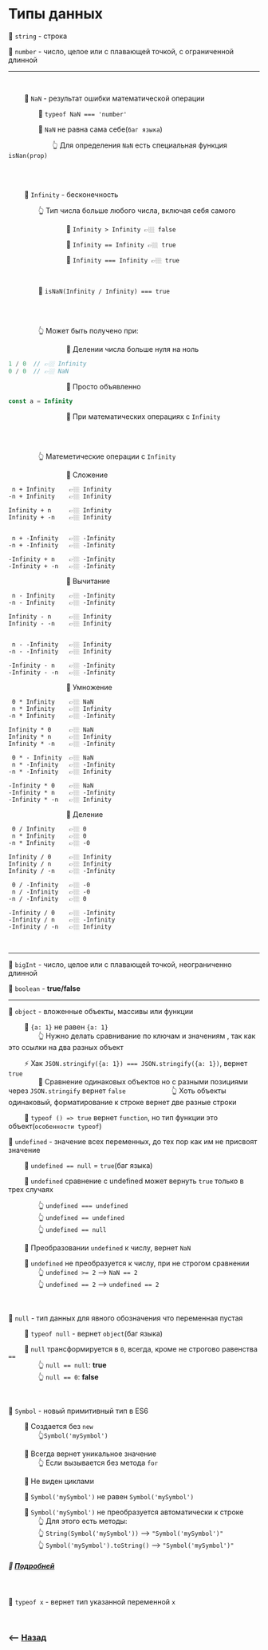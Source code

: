 # Типы данных

💠 `string` - строка

💠 `number` - число, целое или с плавающей точкой, с ограниченной длинной

___
<br>


&emsp;&emsp; 🔹 `NaN` - результат ошибки математической операции

&emsp;&emsp;&emsp;&emsp; 🛑 `typeof NaN === 'number'`

&emsp;&emsp;&emsp;&emsp; 🛑 `NaN` не равна сама себе(`баг языка`)

&emsp;&emsp;&emsp;&emsp;&emsp;&emsp; 👆 Для определения `NaN` есть специальная функция `isNan(prop)`

<br>
<br>

&emsp;&emsp; 🔹 `Infinity` - бесконечность       

&emsp;&emsp;&emsp;&emsp; 👆 Тип числа больше любого числа, включая себя самого

&emsp;&emsp;&emsp;&emsp;&emsp;&emsp;&emsp;&emsp; 🎯 `Infinity > Infinity 👉🏼 false` 

&emsp;&emsp;&emsp;&emsp;&emsp;&emsp;&emsp;&emsp; 🎯 `Infinity == Infinity 👉🏼 true`

&emsp;&emsp;&emsp;&emsp;&emsp;&emsp;&emsp;&emsp; 🎯 `Infinity === Infinity 👉🏼 true`

<br>

&emsp;&emsp;&emsp;&emsp; 🛑 `isNaN(Infinity / Infinity) === true`

<br>
<br>

&emsp;&emsp;&emsp;&emsp; 👆 Может быть получено при:

&emsp;&emsp;&emsp;&emsp;&emsp;&emsp;&emsp;&emsp; 🎯 Делении числа больше нуля на ноль
```javascript
1 / 0  // 👉🏼 Infinity
0 / 0  // 👉🏼 NaN
```

&emsp;&emsp;&emsp;&emsp;&emsp;&emsp;&emsp;&emsp; 🎯 Просто объявленно
```javascript
const a = Infinity
```

&emsp;&emsp;&emsp;&emsp;&emsp;&emsp;&emsp;&emsp; 🎯 При математических операциях с `Infinity`

<br>
<br>

&emsp;&emsp;&emsp;&emsp; 👆 Матеметические операции с `Infinity`

&emsp;&emsp;&emsp;&emsp;&emsp;&emsp;&emsp;&emsp; 🎯 Сложение

```
 n + Infinity    👉🏼 Infinity
-n + Infinity    👉🏼 Infinity

Infinity + n     👉🏼 Infinity
Infinity + -n    👉🏼 Infinity

 
 n + -Infinity   👉🏼 -Infinity
-n + -Infinity   👉🏼 -Infinity

-Infinity + n    👉🏼 -Infinity
-Infinity + -n   👉🏼 -Infinity
```

&emsp;&emsp;&emsp;&emsp;&emsp;&emsp;&emsp;&emsp; 🎯 Вычитание

```
 n - Infinity    👉🏼 -Infinity
-n - Infinity    👉🏼 -Infinity

Infinity - n     👉🏼 Infinity
Infinity - -n    👉🏼 Infinity

 
 n - -Infinity   👉🏼 Infinity
-n - -Infinity   👉🏼 Infinity

-Infinity - n    👉🏼 -Infinity
-Infinity - -n   👉🏼 -Infinity
```

&emsp;&emsp;&emsp;&emsp;&emsp;&emsp;&emsp;&emsp; 🎯 Умножение

```
 0 * Infinity    👉🏼 NaN
 n * Infinity    👉🏼 Infinity
-n * Infinity    👉🏼 -Infinity

Infinity * 0     👉🏼 NaN
Infinity * n     👉🏼 Infinity
Infinity * -n    👉🏼 -Infinity

 0 * - Infinity  👉🏼 NaN
 n * -Infinity   👉🏼 -Infinity
-n * -Infinity   👉🏼 Infinity

-Infinity * 0    👉🏼 NaN
-Infinity * n    👉🏼 -Infinity
-Infinity * -n   👉🏼 Infinity
```

&emsp;&emsp;&emsp;&emsp;&emsp;&emsp;&emsp;&emsp; 🎯 Деление

```
 0 / Infinity    👉🏼 0
 n * Infinity    👉🏼 0
-n * Infinity    👉🏼 -0

Infinity / 0     👉🏼 Infinity
Infinity / n     👉🏼 Infinity
Infinity / -n    👉🏼 -Infinity

 0 / -Infinity   👉🏼 -0
 n / -Infinity   👉🏼 -0
-n / -Infinity   👉🏼 0

-Infinity / 0    👉🏼 -Infinity
-Infinity / n    👉🏼 -Infinity
-Infinity / -n   👉🏼 Infinity
```

<br>

___

💠 `bigInt` - число, целое или с плавающей точкой, неограниченно длинной  

💠 `boolean` - **true/false**  

___

💠 `object` - вложенные объекты, массивы или функции

&emsp;&emsp; 🔹 `{a: 1}` не равен `{a: 1}`   
&emsp;&emsp;&emsp;&emsp; 👆 Нужно делать сравнивание по ключам и значениям , так как это ссылки на два разных объект  

&emsp;&emsp; ⚡ Хак `JSON.stringify({a: 1}) === JSON.stringify({a: 1})`, вернет `true`      
&emsp;&emsp;&emsp;&emsp; 🛑 Сравнение одинаковых объектов но с разными позициями через `JSON.stringify` вернет `false`
&emsp;&emsp;&emsp;&emsp;&emsp;&emsp; 👆 Хоть объекты одинаковый, форматирование к строке вернет две разные строки  
    
&emsp;&emsp; 🛑 `typeof () => true`  вернет `function`, но тип функции это объект(`особенности typeof`)



💠 `undefined` - значение всех переменных, до тех пор как им не присвоят значение
    
&emsp;&emsp; 🛑 `undefined == null` = `true`(баг языка)
    
&emsp;&emsp; 🔹 `undefined` сравнение с undefined может вернуть `true` только в трех случаях  

&emsp;&emsp;&emsp;&emsp; 👆 `undefined === undefined`   
&emsp;&emsp;&emsp;&emsp; 👆 `undefined == undefined`   
&emsp;&emsp;&emsp;&emsp; 👆 `undefined == null`   

&emsp;&emsp; 🔹 Преобразовании `undefined` к числу, вернет `NaN`

&emsp;&emsp; 🔹 `undefined` не преобразуется к числу, при не строгом сравнении  
&emsp;&emsp;&emsp;&emsp; 👆 `undefined >= 2` --> `NaN == 2`    
&emsp;&emsp;&emsp;&emsp; 👆 `undefined == 2` --> `undefined == 2`  


<br>

💠 `null` - тип данных для явного обозначения что переменная пустая     

&emsp;&emsp; 🛑 `typeof null` - вернет `object`(баг языка)  

&emsp;&emsp; 🛑 `null` трансформируется в `0`, всегда, кроме не строгово равенства `==`  
&emsp;&emsp;&emsp;&emsp; 👆 `null == null`: **true**  
&emsp;&emsp;&emsp;&emsp; 👆 `null == 0`: **false**

<br>

💠 `Symbol` - новый примитивный тип в ES6

&emsp;&emsp; 🔹 Создается без `new`     
&emsp;&emsp;&emsp;&emsp; 👆`Symbol('mySymbol')`   
   
&emsp;&emsp; 🔹 Всегда вернет уникальное значение  
&emsp;&emsp;&emsp;&emsp; 👆 Если вызывается без метода `for`

&emsp;&emsp; 🔹 Не виден циклами 
  
&emsp;&emsp; 🔹 `Symbol('mySymbol')` не равен `Symbol('mySymbol')`

&emsp;&emsp; 🔹 `Symbol('mySymbol')` не преобразуется автоматически к строке  
&emsp;&emsp;&emsp;&emsp; 👆 Для этого есть методы:   
&emsp;&emsp;&emsp;&emsp; 👆 `String(Symbol('mySymbol'))` --> `"Symbol('mySymbol')"`   
&emsp;&emsp;&emsp;&emsp; 👆 `Symbol('mySymbol').toString()` --> `"Symbol('mySymbol')"`

##### 📗  **<a href="pages/symbol/readme.md">Подробней</a>**
     
<br>

💠 `typeof x` - вернет тип указанной переменной `x` 

<br>

### ⟵ **<a href="../../readme.md">Назад</a>**